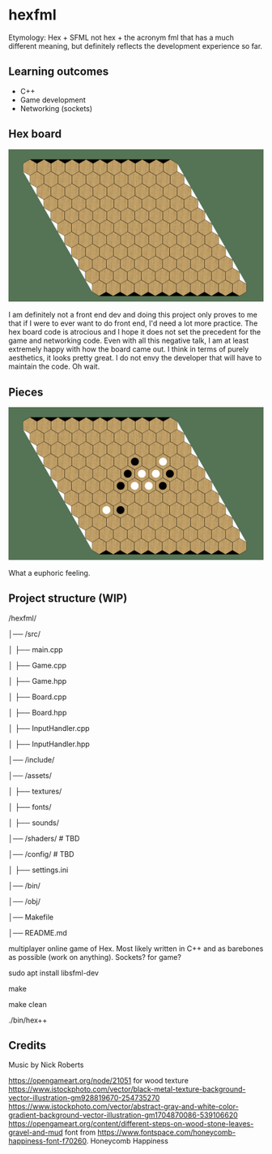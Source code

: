 # hexfml

Etymology: Hex + SFML not hex + the acronym fml that has a much different meaning, but definitely reflects the development experience so far.

## Learning outcomes
- C++
- Game development
- Networking (sockets)

## Hex board

![Hex board made in C++ with SFML](docs/hexboard.png)

I am definitely not a front end dev and doing this project only proves to me that if I were to ever want to do front end, I'd need a lot more practice. The hex board code is atrocious and I hope it does not set the precedent for the game and networking code. Even with all this negative talk, I am at least extremely happy with how the board came out. I think in terms of purely aesthetics, it looks pretty great. I do not envy the developer that will have to maintain the code. Oh wait.

## Pieces

![Working piece placement!](docs/pieces.png)

What a euphoric feeling.


## Project structure (WIP)
/hexfml/

│── /src/

│   ├── main.cpp

│   ├── Game.cpp

│   ├── Game.hpp

│   ├── Board.cpp

│   ├── Board.hpp

│   ├── InputHandler.cpp

│   ├── InputHandler.hpp

│── /include/

│── /assets/

│   ├── textures/

│   ├── fonts/

│   ├── sounds/

│── /shaders/          # TBD

│── /config/           # TBD

│   ├── settings.ini

│── /bin/

│── /obj/

│── Makefile

│── README.md


multiplayer online game of Hex. Most likely written in C++ and as barebones as possible (work on anything). Sockets? for game?

sudo apt install libsfml-dev

make

make clean

./bin/hex++

## Credits
Music by Nick Roberts

https://opengameart.org/node/21051 for wood texture
https://www.istockphoto.com/vector/black-metal-texture-background-vector-illustration-gm928819670-254735270
https://www.istockphoto.com/vector/abstract-gray-and-white-color-gradient-background-vector-illustration-gm1704870086-539106620
https://opengameart.org/content/different-steps-on-wood-stone-leaves-gravel-and-mud
font from https://www.fontspace.com/honeycomb-happiness-font-f70260. Honeycomb Happiness
